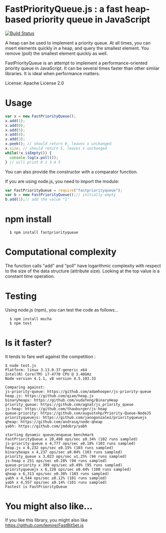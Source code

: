 # FastPriorityQueue.js : a fast heap-based priority queue in JavaScript
[![Build Status](https://travis-ci.org/lemire/FastPriorityQueue.js.png)](https://travis-ci.org/lemire/FastPriorityQueue.js)

A heap can be used to implement a priority queue. At all times, you can insert
elements quickly in a heap, and query the smallest element. You remove (poll)
the smallest element quickly as well.

FastPriorityQueue is an attempt to implement a performance-oriented priority queue
in JavaScript. It can be several times faster than other similar libraries.
It is ideal when performance matters.

License: Apache License 2.0

Usage
===

```javascript
var x = new FastPriorityQueue();
x.add(1);
x.add(0);
x.add(5);
x.add(4);
x.add(3);
x.peek(); // should return 0, leaves x unchanged
x.size; // should return 5, leaves x unchanged
while(!x.isEmpty()) {
  console.log(x.poll());
} // will print 0 1 3 4 5
```

You can also provide the constructor with a comparator function.

If you are using node.js, you need to import the module:

```javascript
var FastPriorityQueue = require("fastpriorityqueue");
var b = new FastPriorityQueue();// initially empty
b.add(1);// add the value "1"
```
npm install
===

      $ npm install fastpriorityqueue

Computational complexity
===

The function calls "add" and "poll" have logarithmic complexity with respect
to the size of the data structure (attribute size). Looking at the top value
is a constant time operation.



Testing
===

Using node.js (npm), you can test the code as follows...

      $ npm install mocha
      $ npm test

Is it faster?
===

It tends to fare well against the competition :


```
$ node test.js
Platform: linux 3.13.0-37-generic x64
Intel(R) Core(TM) i7-4770 CPU @ 3.40GHz
Node version 4.1.1, v8 version 4.5.103.33

Comparing against:
js-priority-queue: https://github.com/adamhooper/js-priority-queue
heap.js: https://github.com/qiao/heap.js
binaryheapx: https://github.com/xudafeng/BinaryHeap
priority_queue: https://github.com/agnat/js_priority_queue
js-heap: https://github.com/thauburger/js-heap
queue-priority: https://github.com/augustohp/Priority-Queue-NodeJS
priorityqueuejs: https://github.com/janogonzalez/priorityqueuejs
qheap: https://github.com/andrasq/node-qheap
yabh: https://github.com/jmdobry/yabh

starting dynamic queue/enqueue benchmark
FastPriorityQueue x 20,498 ops/sec ±0.34% (102 runs sampled)
js-priority-queue x 4,777 ops/sec ±0.18% (103 runs sampled)
heap.js x 6,232 ops/sec ±0.15% (103 runs sampled)
binaryheapx x 4,237 ops/sec ±0.04% (103 runs sampled)
priority_queue x 3,023 ops/sec ±1.25% (94 runs sampled)
js-heap x 251 ops/sec ±0.28% (94 runs sampled)
queue-priority x 399 ops/sec ±0.49% (95 runs sampled)
priorityqueuejs x 6,220 ops/sec ±0.44% (100 runs sampled)
qheap x 6,313 ops/sec ±0.38% (103 runs sampled)
yabh x 4,544 ops/sec ±0.12% (101 runs sampled)
yabh x 4,557 ops/sec ±0.14% (101 runs sampled)
Fastest is FastPriorityQueue
```

You might also like...
===

If you like this library, you might also like
https://github.com/lemire/FastBitSet.js
